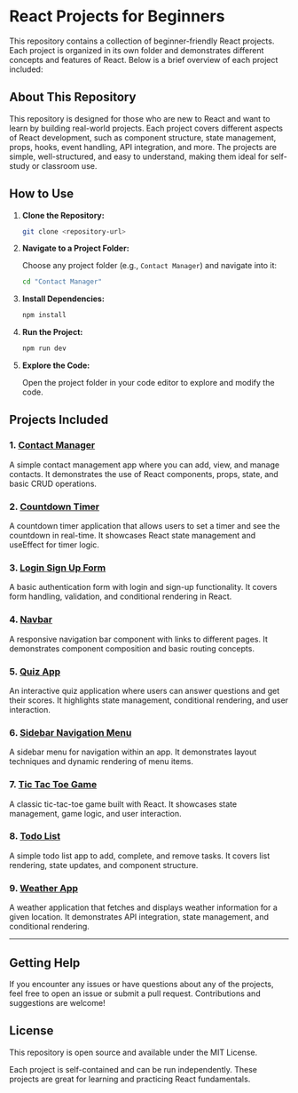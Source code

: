# React Projects for Beginners

This repository contains a collection of beginner-friendly React projects. Each project is organized in its own folder and demonstrates different concepts and features of React. Below is a brief overview of each project included:

## About This Repository

This repository is designed for those who are new to React and want to learn by building real-world projects. Each project covers different aspects of React development, such as component structure, state management, props, hooks, event handling, API integration, and more. The projects are simple, well-structured, and easy to understand, making them ideal for self-study or classroom use.

## How to Use

1. **Clone the Repository:**

   ```sh
   git clone <repository-url>
   ```

2. **Navigate to a Project Folder:**

   Choose any project folder (e.g., `Contact Manager`) and navigate into it:

   ```sh
   cd "Contact Manager"
   ```

3. **Install Dependencies:**

   ```sh
   npm install
   ```

4. **Run the Project:**

   ```sh
   npm run dev
   ```

5. **Explore the Code:**

   Open the project folder in your code editor to explore and modify the code.

## Projects Included

### 1. [Contact Manager](./Contact%20Manager/)

A simple contact management app where you can add, view, and manage contacts. It demonstrates the use of React components, props, state, and basic CRUD operations.

### 2. [Countdown Timer](./Countdown%20Timer/)

A countdown timer application that allows users to set a timer and see the countdown in real-time. It showcases React state management and useEffect for timer logic.

### 3. [Login Sign Up Form](./Login%20Sign%20Up%20Form/)

A basic authentication form with login and sign-up functionality. It covers form handling, validation, and conditional rendering in React.

### 4. [Navbar](./Navbar/)

A responsive navigation bar component with links to different pages. It demonstrates component composition and basic routing concepts.

### 5. [Quiz App](./Quiz%20App/)

An interactive quiz application where users can answer questions and get their scores. It highlights state management, conditional rendering, and user interaction.

### 6. [Sidebar Navigation Menu](./Sidebar%20Navigation%20Menu/)

A sidebar menu for navigation within an app. It demonstrates layout techniques and dynamic rendering of menu items.

### 7. [Tic Tac Toe Game](./Tic%20Tac%20Toe%20Game/)

A classic tic-tac-toe game built with React. It showcases state management, game logic, and user interaction.

### 8. [Todo List](./Todo%20List/)

A simple todo list app to add, complete, and remove tasks. It covers list rendering, state updates, and component structure.

### 9. [Weather App](./Weather%20App/)

A weather application that fetches and displays weather information for a given location. It demonstrates API integration, state management, and conditional rendering.

---

## Getting Help

If you encounter any issues or have questions about any of the projects, feel free to open an issue or submit a pull request. Contributions and suggestions are welcome!

## License

This repository is open source and available under the MIT License.

Each project is self-contained and can be run independently. These projects are great for learning and practicing React fundamentals.